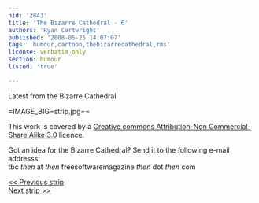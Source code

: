 ```yaml
---
nid: '2843'
title: 'The Bizarre Cathedral - 6'
authors: 'Ryan Cartwright'
published: '2008-05-25 14:07:07'
tags: 'humour,cartoon,thebizarrecathedral,rms'
license: verbatim_only
section: humour
listed: 'true'

---
```

Latest from the Bizarre Cathedral

<!--break-->

=IMAGE_BIG=strip.jpg==

This work is covered by a [Creative commons Attribution-Non Commercial-Share Alike 3.0](http://creativecommons.org/licenses/by-nc-sa/3.0/) licence.

Got an idea for the Bizarre Cathedral? Send it to the following e-mail addresss:  
tbc _then_ at _then_ freesoftwaremagazine _then_ dot _then_ com

[<< Previous strip](http://www.freesoftwaremagazine.com/columns/bizarre_cathedral_5  )  
[Next strip >>](http://www.freesoftwaremagazine.com/columns/bizarre_cathedral_7)